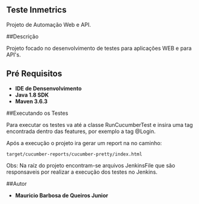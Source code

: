 ## Teste Inmetrics

Projeto de Automação Web e API.

##Descrição

Projeto focado no desenvolvimento de testes para aplicações WEB e para API's.

## Pré Requisitos

* **IDE de Densenvolvimento**
* **Java 1.8 SDK**
* **Maven 3.6.3**

##Executando os Testes

Para executar os testes va até a classe RunCucumberTest e insira uma tag encontrada
dentro das features, por exemplo a tag @Login.

Após a execução o projeto ira gerar um report na no caminho:

    target/cucumber-reports/cucumber-pretty/index.html
    
Obs: Na raíz do projeto encontram-se arquivos JenkinsFile 
que são responsaveis por realizar a execução dos testes no Jenkins.

##Autor

* **Mauricio Barbosa de Queiros Junior**